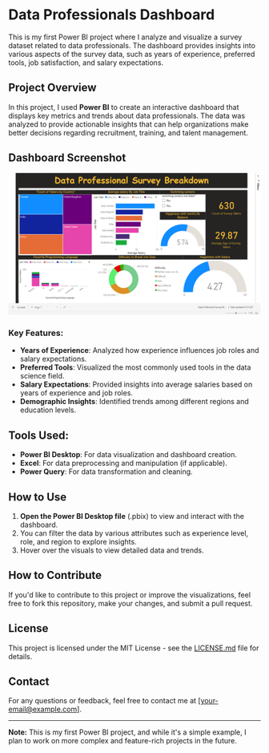 # Data Professionals Dashboard

This is my first Power BI project where I analyze and visualize a survey dataset related to data professionals. The dashboard provides insights into various aspects of the survey data, such as years of experience, preferred tools, job satisfaction, and salary expectations.

## Project Overview

In this project, I used **Power BI** to create an interactive dashboard that displays key metrics and trends about data professionals. The data was analyzed to provide actionable insights that can help organizations make better decisions regarding recruitment, training, and talent management.
## Dashboard Screenshot

![Dashboard Screenshot](https://github.com/AbdalrahmanElshafei/powerbi_projects/raw/main/data_professionals_dashboard/Screenshot%202025-05-11%20044206.png)


### Key Features:
- **Years of Experience**: Analyzed how experience influences job roles and salary expectations.
- **Preferred Tools**: Visualized the most commonly used tools in the data science field.
- **Salary Expectations**: Provided insights into average salaries based on years of experience and job roles.
- **Demographic Insights**: Identified trends among different regions and education levels.

## Tools Used:
- **Power BI Desktop**: For data visualization and dashboard creation.
- **Excel**: For data preprocessing and manipulation (if applicable).
- **Power Query**: For data transformation and cleaning.

## How to Use

1. **Open the Power BI Desktop file** (.pbix) to view and interact with the dashboard.
2. You can filter the data by various attributes such as experience level, role, and region to explore insights.
3. Hover over the visuals to view detailed data and trends.

## How to Contribute

If you'd like to contribute to this project or improve the visualizations, feel free to fork this repository, make your changes, and submit a pull request.

## License

This project is licensed under the MIT License - see the [LICENSE.md](LICENSE.md) file for details.

## Contact

For any questions or feedback, feel free to contact me at [your-email@example.com].

---
**Note:** This is my first Power BI project, and while it's a simple example, I plan to work on more complex and feature-rich projects in the future.

